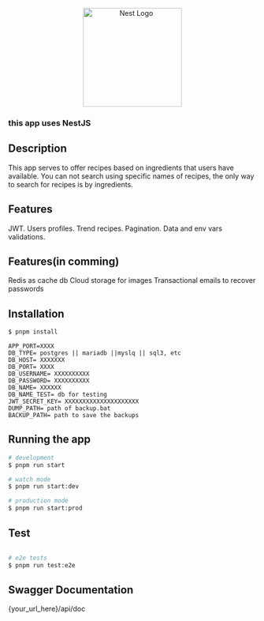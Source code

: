 <p align="center">
  <a target="blank"><img src="https://nestjs.com/img/logo-small.svg" width="200" alt="Nest Logo"" /></a>
  <h3> this app uses NestJS </h3>
</p>

## Description

This app serves to offer recipes based on ingredients that users have available. You can not search using specific names of recipes, the only way to search for recipes is by ingredients.

## Features

JWT.
Users profiles.
Trend recipes.
Pagination.
Data and env vars validations.

## Features(in comming)

Redis as cache db
Cloud storage for images
Transactional emails to recover passwords

## Installation

```bash
$ pnpm install
```
```.env
APP_PORT=XXXX
DB_TYPE= postgres || mariadb ||myslq || sql3, etc
DB_HOST= XXXXXXX
DB_PORT= XXXX
DB_USERNAME= XXXXXXXXXX
DB_PASSWORD= XXXXXXXXXX
DB_NAME= XXXXXX
DB_NAME_TEST= db for testing
JWT_SECRET_KEY= XXXXXXXXXXXXXXXXXXXXX
DUMP_PATH= path of backup.bat
BACKUP_PATH= path to save the backups
```

## Running the app

```bash
# development
$ pnpm run start

# watch mode
$ pnpm run start:dev

# production mode
$ pnpm run start:prod
```

## Test

```bash

# e2e tests
$ pnpm run test:e2e
```

## Swagger Documentation
{your_url_here}/api/doc

